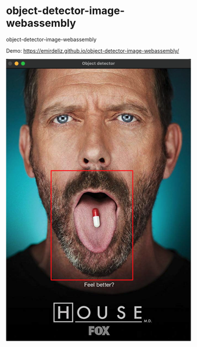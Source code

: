 # object-detector-image-webassembly

object-detector-image-webassembly

Demo: https://emirdeliz.github.io/object-detector-image-webassembly/

<img src="https://raw.githubusercontent.com/emirdeliz/object-detector-image-cpp/master/docs/demo.png" width="700" height="auto" alt="Object Detector - example"/>
